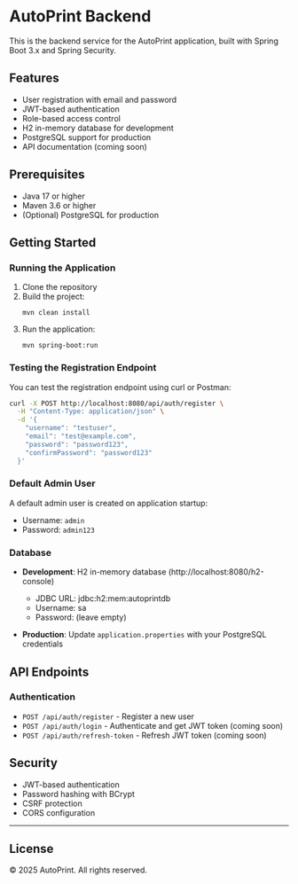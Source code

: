 # AutoPrint Backend

This is the backend service for the AutoPrint application, built with Spring Boot 3.x and Spring Security.

## Features

- User registration with email and password
- JWT-based authentication
- Role-based access control
- H2 in-memory database for development
- PostgreSQL support for production
- API documentation (coming soon)

## Prerequisites

- Java 17 or higher
- Maven 3.6 or higher
- (Optional) PostgreSQL for production

## Getting Started

### Running the Application

1. Clone the repository
2. Build the project:
   ```
   mvn clean install
   ```
3. Run the application:
   ```
   mvn spring-boot:run
   ```

### Testing the Registration Endpoint

You can test the registration endpoint using curl or Postman:

```bash
curl -X POST http://localhost:8080/api/auth/register \
  -H "Content-Type: application/json" \
  -d '{
    "username": "testuser",
    "email": "test@example.com",
    "password": "password123",
    "confirmPassword": "password123"
  }'
```

### Default Admin User

A default admin user is created on application startup:
- Username: `admin`
- Password: `admin123`

### Database

- **Development**: H2 in-memory database (http://localhost:8080/h2-console)
  - JDBC URL: jdbc:h2:mem:autoprintdb
  - Username: sa
  - Password: (leave empty)

- **Production**: Update `application.properties` with your PostgreSQL credentials

## API Endpoints

### Authentication

- `POST /api/auth/register` - Register a new user
- `POST /api/auth/login` - Authenticate and get JWT token (coming soon)
- `POST /api/auth/refresh-token` - Refresh JWT token (coming soon)

## Security

- JWT-based authentication
- Password hashing with BCrypt
- CSRF protection
- CORS configuration

---
## License
© 2025 AutoPrint. All rights reserved.
